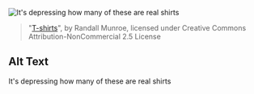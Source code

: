 ![It's depressing how many of these are real shirts](https://imgs.xkcd.com/comics/t-shirts.jpg)
> "[T-shirts](https://xkcd.com/23/)", by Randall Munroe, licensed under Creative Commons Attribution-NonCommercial 2.5 License

## Alt Text
It's depressing how many of these are real shirts
